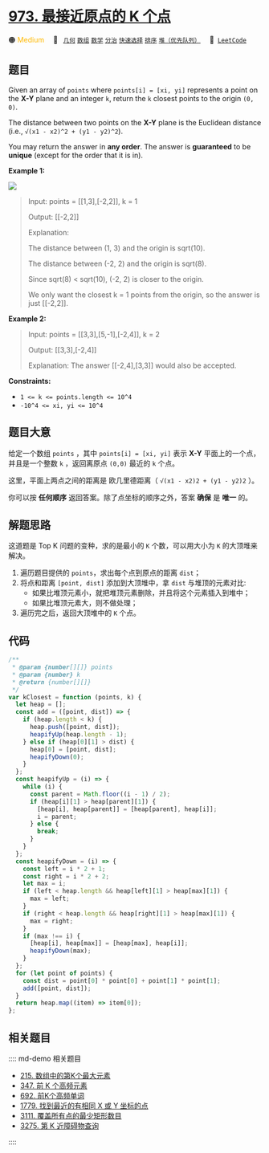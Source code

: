# [973. 最接近原点的 K 个点](https://leetcode.com/problems/k-closest-points-to-origin)

🟠 <font color=#ffb800>Medium</font>&emsp; 🔖&ensp; [`几何`](/leetcode/outline/tag/geometry.md) [`数组`](/leetcode/outline/tag/array.md) [`数学`](/leetcode/outline/tag/mathematics.md) [`分治`](/leetcode/outline/tag/divide-and-conquer.md) [`快速选择`](/leetcode/outline/tag/quick-select.md) [`排序`](/leetcode/outline/tag/sorting.md) [`堆（优先队列）`](/leetcode/outline/tag/heap-priority-queue.md)&emsp; 🔗&ensp;[`LeetCode`](https://leetcode.com/problems/k-closest-points-to-origin/)

## 题目

Given an array of `points` where `points[i] = [xi, yi]` represents a point on
the **X-Y** plane and an integer `k`, return the `k` closest points to the
origin `(0, 0)`.

The distance between two points on the **X-Y** plane is the Euclidean distance
(i.e., `√(x1 - x2)^2 + (y1 - y2)^2`).

You may return the answer in **any order**. The answer is **guaranteed** to be
**unique** (except for the order that it is in).

**Example 1:**

![](https://assets.leetcode.com/uploads/2021/03/03/closestplane1.jpg)

> Input: points = [[1,3],[-2,2]], k = 1
>
> Output: [[-2,2]]
>
> Explanation:
>
> The distance between (1, 3) and the origin is sqrt(10).
>
> The distance between (-2, 2) and the origin is sqrt(8).
>
> Since sqrt(8) < sqrt(10), (-2, 2) is closer to the origin.
>
> We only want the closest k = 1 points from the origin, so the answer is just [[-2,2]].

**Example 2:**

> Input: points = [[3,3],[5,-1],[-2,4]], k = 2
>
> Output: [[3,3],[-2,4]]
>
> Explanation: The answer [[-2,4],[3,3]] would also be accepted.

**Constraints:**

- `1 <= k <= points.length <= 10^4`
- `-10^4 <= xi, yi <= 10^4`

## 题目大意

给定一个数组 `points` ，其中 `points[i] = [xi, yi]` 表示 **X-Y** 平面上的一个点，并且是一个整数 `k` ，返回离原点 `(0,0)` 最近的 `k` 个点。

这里，平面上两点之间的距离是 欧几里德距离（ `√(x1 - x2)2 + (y1 - y2)2` ）。

你可以按 **任何顺序** 返回答案。除了点坐标的顺序之外，答案 **确保** 是 **唯一** 的。

## 解题思路

这道题是 Top K 问题的变种，求的是最小的 `K` 个数，可以用大小为 `K` 的大顶堆来解决。

1. 遍历题目提供的 `points`，求出每个点到原点的距离 `dist`；
2. 将点和距离 `[point, dist]` 添加到大顶堆中，拿 `dist` 与堆顶的元素对比:
   - 如果比堆顶元素小，就把堆顶元素删除，并且将这个元素插入到堆中；
   - 如果比堆顶元素大，则不做处理；
3. 遍历完之后，返回大顶堆中的 `K` 个点。

## 代码

```javascript
/**
 * @param {number[][]} points
 * @param {number} k
 * @return {number[][]}
 */
var kClosest = function (points, k) {
  let heap = [];
  const add = ([point, dist]) => {
    if (heap.length < k) {
      heap.push([point, dist]);
      heapifyUp(heap.length - 1);
    } else if (heap[0][1] > dist) {
      heap[0] = [point, dist];
      heapifyDown(0);
    }
  };
  const heapifyUp = (i) => {
    while (i) {
      const parent = Math.floor((i - 1) / 2);
      if (heap[i][1] > heap[parent][1]) {
        [heap[i], heap[parent]] = [heap[parent], heap[i]];
        i = parent;
      } else {
        break;
      }
    }
  };
  const heapifyDown = (i) => {
    const left = i * 2 + 1;
    const right = i * 2 + 2;
    let max = i;
    if (left < heap.length && heap[left][1] > heap[max][1]) {
      max = left;
    }
    if (right < heap.length && heap[right][1] > heap[max][1]) {
      max = right;
    }
    if (max !== i) {
      [heap[i], heap[max]] = [heap[max], heap[i]];
      heapifyDown(max);
    }
  };
  for (let point of points) {
    const dist = point[0] * point[0] + point[1] * point[1];
    add([point, dist]);
  }
  return heap.map((item) => item[0]);
};
```

## 相关题目

:::: md-demo 相关题目
- [215. 数组中的第K个最大元素](./0215.md)
- [347. 前 K 个高频元素](./0347.md)
- [692. 前K个高频单词](https://leetcode.com/problems/top-k-frequent-words)
- [1779. 找到最近的有相同 X 或 Y 坐标的点](https://leetcode.com/problems/find-nearest-point-that-has-the-same-x-or-y-coordinate)
- [3111. 覆盖所有点的最少矩形数目](https://leetcode.com/problems/minimum-rectangles-to-cover-points)
- [3275. 第 K 近障碍物查询](https://leetcode.com/problems/k-th-nearest-obstacle-queries)

::::
